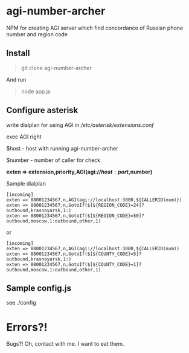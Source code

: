 # agi-number-archer

NPM for creating AGI server which find concordance of Russian phone number and region code

## Install

> git clone agi-number-archer 

And run

> node app.js



## Configure asterisk

write dialplan for using AGI in */etc/asterisk/extensions.conf*

exec AGI right

$host - host with running agi-number-archer

$number - number of caller for check

**exten => extension,priority,AGI(agi://$host:port,$number)**

Sample dialplan

`````
[incoming]
exten => 88001234567,n,AGI(agi://localhost:3000,${CALLERID(num)})
exten => 88001234567,n,GotoIf($[${REGION_CODE}=24]?outbound,krasnoyarsk,1:)
exten => 88001234567,n,GotoIf($[${REGION_CODE}=50]?outbound,moscow,1:outbound,other,1)
`````
or

`````
[incoming]
exten => 88001234567,n,AGI(agi://localhost:3000,${CALLERID(num))
exten => 88001234567,n,GotoIf($[${COUNTY_CODE}=5]?outbound,krasnoyarsk,1:)
exten => 88001234567,n,GotoIf($[${COUNTY_CODE}=1]?outbound,moscow,1:outbound,other,1)
`````



## Sample config.js

see ./config


Errors?!
========

Bugs?! Oh, contact with me. I want to eat them.
